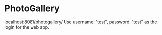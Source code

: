 # PhotoGallery

localhost:8081/photogallery/
Use username: "test", password: "test" as the login for the web app.
